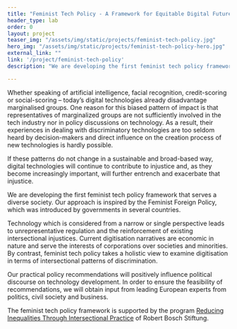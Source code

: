 ```yaml
---
title: "Feminist Tech Policy - A Framework for Equitable Digital Futures"
header_type: lab
order: 0
layout: project
teaser_img: "/assets/img/static/projects/feminist-tech-policy.jpg"
hero_img: "/assets/img/static/projects/feminist-tech-policy-hero.jpg"
external_link: ""
link: '/project/feminist-tech-policy'
description: "We are developing the first feminist tech policy framework alongside a set of narrative future visions of just technology that serves a diverse society."

---
```

<p>
Whether speaking of artificial intelligence, facial recognition, credit-scoring or social-scoring – today’s digital technologies already disadvantage marginalised groups. One reason for this biased pattern of impact is that representatives of marginalized groups are not sufficiently involved in the tech industry nor in policy discussions on technology. As a result, their experiences in dealing with discriminatory technologies are too seldom heard by decision-makers and direct influence on the creation process of new technologies is hardly possible.
</p>
<p>
If these patterns do not change in a sustainable and broad-based way, digital technologies will continue to contribute to injustice and, as they become increasingly important, will further entrench and exacerbate that injustice.
</p>
<p>
We are developing the first feminist tech policy framework that serves a diverse society. Our approach is inspired by the Feminist Foreign Policy, which was introduced by governments in several countries.
</p>
<p>
Technology which is considered from a narrow or single perspective leads to unrepresentative regulation and the reinforcement of existing intersectional injustices. Current digitisation narratives are economic in nature and serve the interests of corporations over societies and minorities. By contrast, feminist tech policy takes a holistic view to examine digitisation in terms of intersectional patterns of discrimination.
</p>
<p>
Our practical policy recommendations will positively influence political discourse on technology development. In order to ensure the feasibility of recommendations, we will obtain input from leading European experts from politics, civil society and business.
</p>
<p>
The feminist tech policy framework is supported by the program <a href="https://www.bosch-stiftung.de/en/project/support-program-reducing-inequalities-through-intersectional-practice/supported-projects">Reducing Inequalities Through Intersectional Practice</a> of Robert Bosch Stiftung.
  </p>
